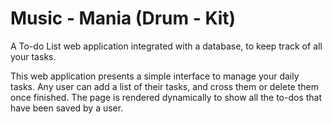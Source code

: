 # Music - Mania (Drum - Kit)
A To-do List web application integrated with a database, to keep track of all your tasks.

This web application presents a simple interface to manage your daily tasks. Any user can add a list of their tasks, and cross them or delete them once finished. The page is rendered dynamically to show all the to-dos that have been saved by a user.
